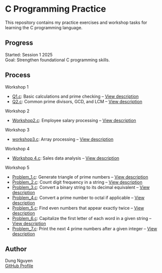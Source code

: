 # C Programming Practice

This repository contains my practice exercises and workshop tasks for learning the C programming language.

## Progress

Started: Session 1 2025  
Goal: Strengthen foundational C programming skills.

## Process

Workshop 1
- [Q1.c](workshop1/Q1.c): Basic calculations and prime checking – [View description](workshop1/Q1.md)
- [Q2.c](workshop1/Q2.c): Common prime divisors, GCD, and LCM – [View description](workshop1/Q2.md)

Workshop 2
- [Workshop2.c](Workshop2.c): Employee salary processing – [View description](workshop2.md)

Workshop 3
- [workshop3.c](Workshop3/workshop3.c): Array processing – [View description](Workshop3/workshop03.md)

Workshop 4
- [Workshop 4.c](Workshop4/Workshop%204.c): Sales data analysis – [View description](Workshop4/workshop04.md)

Workshop 5
- [Problem_1.c](Workshop5/Problem_1.c): Generate triangle of prime numbers – [View description](Workshop5/Problem_1.md)
- [Problem_2.c](Workshop5/Problem_2.c): Count digit frequency in a string – [View description](Workshop5/Problem_2.md)
- [Problem_3.c](Workshop5/Problem_3.c): Convert a binary string to its decimal equivalent – [View description](Workshop5/Problem_3.md)
- [Problem_4.c](Workshop5/Problem_4.c): Convert a prime number to octal if applicable – [View description](Workshop5/Problem_4.md)
- [Problem_5.c](Workshop5/Problem_5.c): Find even numbers that appear exactly twice – [View description](Workshop5/Problem_5.md)
- [Problem_6.c](Workshop5/Problem_6.c): Capitalize the first letter of each word in a given string – [View description](Workshop5/Problem_6.md)
- [Problem_7.c](Workshop5/Problem_7.c): Print the next 4 prime numbers after a given integer – [View description](Workshop5/Problem_7.md)


## Author

Dung Nguyen  
[GitHub Profile](https://github.com/dungnguyen1206)
